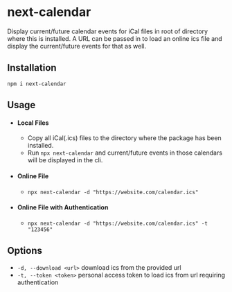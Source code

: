# next-calendar

Display current/future calendar events for iCal files in root of directory where this is installed.
A URL can be passed in to load an online ics file and display the current/future events for that as well.

## Installation

`npm i next-calendar`

## Usage

- #### Local Files
  - Copy all iCal(.ics) files to the directory where the package has been installed.
  - Run `npx next-calendar` and current/future events in those calendars will be displayed in the cli.
- #### Online File
  - `npx next-calendar -d "https://website.com/calendar.ics"`
- #### Online File with Authentication
  - `npx next-calendar -d "https://website.com/calendar.ics" -t "123456"`

## Options

- `-d, --download <url>` download ics from the provided url
- `-t, --token <token>` personal access token to load ics from url requiring authentication
